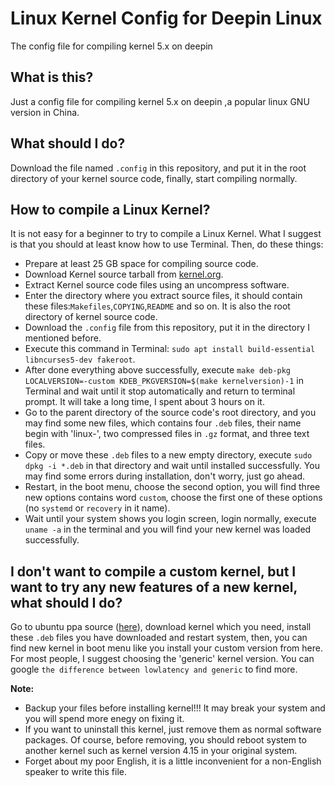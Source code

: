 # Linux Kernel Config for Deepin Linux
The config file for compiling kernel 5.x on deepin
## What is this?
Just a config file for compiling kernel 5.x on deepin ,a popular linux GNU version in China.
## What should I do?
Download the file named `.config` in this repository, and put it in the root directory of your kernel source code, finally, start compiling normally.
## How to compile a Linux Kernel?
It is not easy for a beginner to try to compile a Linux Kernel. What I suggest is that you should at least know how to use Terminal. Then, do these things:  
- Prepare at least 25 GB space for compiling source code.
- Download Kernel source tarball from [kernel.org](https://kernel.org).
- Extract Kernel source code files using an uncompress software.
- Enter the directory where you extract source files, it should contain these files:`Makefiles`,`COPYING`,`README` and so on. It is also the root directory of kernel source code.
- Download the `.config` file from this repository, put it in the directory I mentioned before.
- Execute this command in Terminal: `sudo apt install build-essential libncurses5-dev fakeroot`.
- After done everything above successfully, execute `make deb-pkg LOCALVERSION=-custom KDEB_PKGVERSION=$(make kernelversion)-1` in Terminal and wait until it stop automatically and return to terminal prompt. It will take a long time, I spent about 3 hours on it.
- Go to the parent directory of the source code's root directory, and you may find some new files, which contains four `.deb` files, their name begin with 'linux-', two compressed files in `.gz` format, and three text files.
- Copy or move these `.deb` files to a new empty directory, execute `sudo dpkg -i *.deb` in that directory and wait until installed successfully. You may find some errors during installation, don't worry, just go ahead.
- Restart, in the boot menu, choose the second option, you will find three new options contains word `custom`, choose the first one of these options (no `systemd` or `recovery` in it name).
- Wait until your system shows you login screen, login normally, execute `uname -a` in the terminal and you will find your new kernel was loaded successfully.  
## I don't want to compile a custom kernel, but I want to try any new features of a new kernel, what should I do?
Go to ubuntu ppa source ([here](https://kernel.ubuntu.com/~kernel-ppa/mainline/)), download kernel which you need, install these `.deb` files you have downloaded and restart system, then, you can find new kernel in boot menu like you install your custom version from here. For most people, I suggest choosing the 'generic' kernel version. You can google `the difference between lowlatency and generic` to find more.

**Note:**  
- Backup your files before installing kernel!!! It may break your system and you will spend more enegy on fixing it.
- If you want to uninstall this kernel, just remove them as normal software packages. Of course, before removing, you should reboot system to another kernel such as kernel version 4.15 in your original system.
- Forget about my poor English, it is a little inconvenient for a non-English speaker to write this file.
